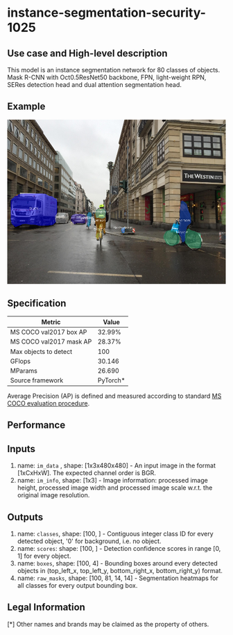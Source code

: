 # instance-segmentation-security-1025

## Use case and High-level description

This model is an instance segmentation network for 80 classes of objects.
Mask R-CNN with Oct0.5ResNet50 backbone, FPN, light-weight RPN,
SERes detection head and dual attention segmentation head.

## Example

![](./instance-segmentation-security-1025.png)

## Specification

| Metric                          | Value                                     |
|---------------------------------|-------------------------------------------|
| MS COCO val2017 box AP          | 32.99%                                    |
| MS COCO val2017 mask AP         | 28.37%                                    |
| Max objects to detect           | 100                                       |
| GFlops                          | 30.146                                    |
| MParams                         | 26.690                                    |
| Source framework                | PyTorch\*                                 |

Average Precision (AP) is defined and measured according to standard
[MS COCO evaluation procedure](http://cocodataset.org/#detection-eval).

## Performance

## Inputs

1.	name: `im_data` , shape: [1x3x480x480] - An input image in the format
    [1xCxHxW]. The expected channel order is BGR.
1.	name: `im_info`, shape: [1x3] - Image information: processed image height,
    processed image width and processed image scale
    w.r.t. the original image resolution.

## Outputs

1.	name: `classes`, shape: [100, ] - Contiguous integer class ID for every
    detected object, '0' for background, i.e. no object.
1.	name: `scores`: shape: [100, ] - Detection confidence scores in range [0, 1]
    for every object.
1.	name: `boxes`, shape: [100, 4] - Bounding boxes around every detected objects
    in (top_left_x, top_left_y, bottom_right_x, bottom_right_y) format.
1.	name: `raw_masks`, shape: [100, 81, 14, 14] - Segmentation heatmaps for all
    classes for every output bounding box.

## Legal Information
[*] Other names and brands may be claimed as the property of others.
